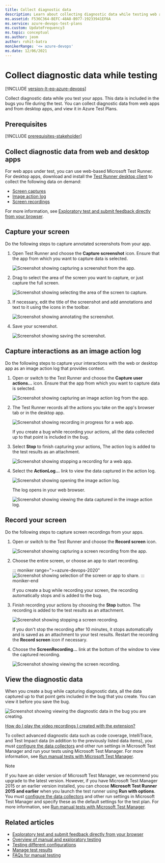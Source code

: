 ```yaml
---
title: Collect diagnostic data
description: Learn about collecting diagnostic data while testing web and desktop apps with Azure Test Plans in manual and exploratory testing.
ms.assetid: F536C364-BEFC-48A8-B977-19233941EF6A
ms.service: azure-devops-test-plans
ms.custom: UpdateFrequency3
ms.topic: conceptual
ms.author: jeom
author: rohit-batra
monikerRange: '<= azure-devops'
ms.date: 12/06/2021
---
```


# Collect diagnostic data while testing

[!INCLUDE [version-lt-eq-azure-devops](../includes/version-lt-eq-azure-devops.md)] 

Collect diagnostic data while you test your apps. This data is included in the bugs you file 
during the test. You can collect diagnostic data from web apps and from desktop apps, and view it in Azure Test Plans.

## Prerequisites

[!INCLUDE [prerequisites-stakeholder](includes/prerequisites-stakeholder.md)] 

<a name="collect-web"></a>

## Collect diagnostic data from web and desktop apps

For web apps under test, you can use web-based Microsoft Test Runner. 
For desktop apps, download and install the [Test Runner desktop client](https://aka.ms/ATPTestRunnerDownload) to collect the following data on demand:

- [Screen captures](#web-screenshot)
- [Image action log](#web-log)
- [Screen recordings](#web-recording)

For more information, see [Exploratory test and submit feedback directly from your browser](perform-exploratory-tests.md).

<a name="web-screenshot"></a>
<a name="collect-desktop"></a>

## Capture your screen

Do the following steps to capture annotated screenshots from your app. 

1. Open Test Runner and choose the **Capture screenshot** icon. 
   Ensure that the app from which you want to capture data is selected.

   ![Screenshot showing capturing a screenshot from the app.](media/shared/collect-diagnostic-data-01.png) 

1. Drag to select the area of the screen you want to capture, or just capture the full screen.

   ![Screenshot showing selecting the area of the screen to capture.](media/collect-diagnostic-data/collect-diagnostic-data-03.png) 

1. If necessary, edit the title of the screenshot and add annotations and text to it using the icons in the toolbar.

   ![Screenshot showing annotating the screenshot.](media/collect-diagnostic-data/collect-diagnostic-data-04.png) 
 
1. Save your screenshot.  

   ![Screenshot showing saving the screenshot.](media/collect-diagnostic-data/collect-diagnostic-data-05.png) 

<a name="web-log"></a>

## Capture interactions as an image action log

Do the following steps to capture your interactions with the web or desktop app as an image action log that provides context.

1. Open or switch to the Test Runner and choose the **Capture user actions...** icon. 
   Ensure that the app from which you want to capture data is selected.

   ![Screenshot showing capturing an image action log from the app.](media/shared/collect-diagnostic-data-06.png) 

2. The Test Runner records all the actions you take
   on the app's browser tab or in the desktop app.
 
   ![Screenshot showing recording in progress for a web app.](media/collect-diagnostic-data/collect-diagnostic-data-08.png) 

   If you create a bug while recording your actions, all the 
   data collected up to that point is included in the bug. 

3. Select **Stop** to finish capturing your actions, The action log is added to the test results 
   as an attachment.

   ![Screenshot showing stopping a recording for a web app.](media/collect-diagnostic-data/collect-diagnostic-data-08a.png) 

4. Select the **ActionLog...** link to view the data captured in the action log.

   ![Screenshot showing opening the image action log.](media/collect-diagnostic-data/collect-diagnostic-data-09.png) 

   The log opens in your web browser.

   ![Screenshot showing viewing the data captured in the image action log.](media/collect-diagnostic-data/collect-diagnostic-data-10.png) 

<a name="web-recording"></a>

## Record your screen

Do the following steps to capture screen recordings from your apps.

1. Open or switch to the Test Runner and choose the **Record screen** icon. 

   ![Screenshot showing capturing a screen recording from the app.](media/shared/collect-diagnostic-data-11.png) 

1. Choose the entire screen, or choose an app to start recording.

   ::: moniker range=">=azure-devops-2020"
   ![Screenshot showing selection of the screen or app to share.](media/collect-diagnostic-data/choose-test-feedback-share.png)
   ::: moniker-end
   

   If you create a bug while recording your screen, the 
   recording automatically stops and is added to the bug. 

1. Finish recording your actions by choosing
   the **Stop** button. The recording is added to the test results 
   as an attachment.

   ![Screenshot showing stopping a screen recording.](media/collect-diagnostic-data/collect-diagnostic-data-13.png) 

   If you don't stop the recording after 10 minutes, it stops
   automatically and is saved as an attachment to your test results.
   Restart the recording the **Record screen** icon if necessary. 

1. Choose the **ScreenRecording...** link at the bottom of the window
   to view the captured recording.

   ![Screenshot showing viewing the screen recording.](media/collect-diagnostic-data/collect-diagnostic-data-14.png) 

<a name="view-data"></a>

## View the diagnostic data

When you create a bug while capturing diagnostic data, all the data captured 
up to that point gets included in the bug that you create. You can view it before you save the bug.

![Screenshot showing viewing the diagnostic data in the bug you are creating.](media/collect-diagnostic-data/collect-diagnostic-data-15.png) 

[How do I play the video recordings I created with the extension?](reference-qa.yml#recording-playback)

To collect advanced diagnostic data such as code coverage, IntelliTrace, and Test Impact data (in addition to the previously listed data items), you must [configure the data collectors](/previous-versions/azure/devops/test/mtm/collect-more-diagnostic-data-in-manual-tests) and other run settings in Microsoft Test Manager and run your tests using Microsoft Test Manager. For more information, see 
[Run manual tests with Microsoft Test Manager](/previous-versions/azure/devops/test/mtm/plan-manual-tests-with-microsoft-test-manager).

> [!NOTE]
> If you have an older version of Microsoft Test Manager, we recommend you upgrade to the latest version.
> However, if you have Microsoft Test Manager 2015 or an earlier version installed, you can choose **Microsoft Test Runner 2015 and earlier** when you launch the test runner using **Run with options**.
> You must [configure the data collectors](/previous-versions/azure/devops/test/mtm/collect-more-diagnostic-data-in-manual-tests) and other run settings in Microsoft Test Manager and specify these as the default settings for the test plan.
> For more information, see [Run manual tests with Microsoft Test Manager](/previous-versions/azure/devops/test/mtm/plan-manual-tests-with-microsoft-test-manager).

## Related articles

- [Exploratory test and submit feedback directly from your browser](perform-exploratory-tests.md)
- [Overview of manual and exploratory testing](index.yml)
- [Testing different configurations](test-different-configurations.md)
- [Manage test results](how-long-to-keep-test-results.md)
- [FAQs for manual testing](reference-qa.yml#repeatdifferent)

